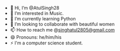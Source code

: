 - 👋 Hi, I’m @AtulSingh28
- 👀 I’m interested in Music.
- 🌱 I’m currently learning Python
- 💞️ I’m looking to collaborate with beautiful women 
- 📫 How to reach me @singhatul2805@gmail.com
- 😄 Pronouns: he/him/his
- ⚡ I'm a computer science student.

